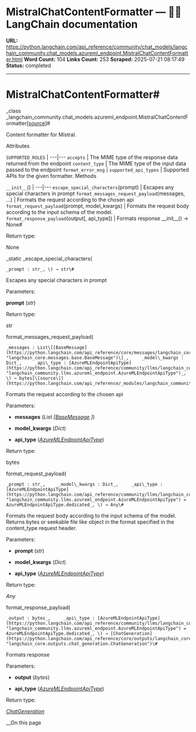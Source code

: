 # MistralChatContentFormatter — 🦜🔗 LangChain  documentation

**URL:** https://python.langchain.com/api_reference/community/chat_models/langchain_community.chat_models.azureml_endpoint.MistralChatContentFormatter.html
**Word Count:** 104
**Links Count:** 253
**Scraped:** 2025-07-21 08:17:49
**Status:** completed

---

# MistralChatContentFormatter\#

_class _langchain\_community.chat\_models.azureml\_endpoint.MistralChatContentFormatter[\[source\]](https://python.langchain.com/api_reference/_modules/langchain_community/chat_models/azureml_endpoint.html#MistralChatContentFormatter)\#     

Content formatter for Mistral.

Attributes

`SUPPORTED_ROLES` |    ---|---   `accepts` | The MIME type of the response data returned from the endpoint   `content_type` | The MIME type of the input data passed to the endpoint   `format_error_msg` |    `supported_api_types` | Supported APIs for the given formatter.      Methods

`__init__`\(\) |    ---|---   `escape_special_characters`\(prompt\) | Escapes any special characters in prompt   `format_messages_request_payload`\(messages, ...\) | Formats the request according to the chosen api   `format_request_payload`\(prompt, model\_kwargs\) | Formats the request body according to the input schema of the model.   `format_response_payload`\(output\[, api\_type\]\) | Formats response      \_\_init\_\_\(\) → None\#     

Return type:     

None

_static _escape\_special\_characters\(

    _prompt : str_, \) → str\#     

Escapes any special characters in prompt

Parameters:     

**prompt** \(_str_\)

Return type:     

str

format\_messages\_request\_payload\(

    _messages : List\[[BaseMessage](https://python.langchain.com/api_reference/core/messages/langchain_core.messages.base.BaseMessage.html#langchain_core.messages.base.BaseMessage "langchain_core.messages.base.BaseMessage")\]_,     _model\_kwargs : Dict_,     _api\_type : [AzureMLEndpointApiType](https://python.langchain.com/api_reference/community/llms/langchain_community.llms.azureml_endpoint.AzureMLEndpointApiType.html#langchain_community.llms.azureml_endpoint.AzureMLEndpointApiType "langchain_community.llms.azureml_endpoint.AzureMLEndpointApiType")_, \) → bytes[\[source\]](https://python.langchain.com/api_reference/_modules/langchain_community/chat_models/azureml_endpoint.html#MistralChatContentFormatter.format_messages_request_payload)\#     

Formats the request according to the chosen api

Parameters:     

  * **messages** \(_List_ _\[_[_BaseMessage_](https://python.langchain.com/api_reference/core/messages/langchain_core.messages.base.BaseMessage.html#langchain_core.messages.base.BaseMessage "langchain_core.messages.base.BaseMessage") _\]_\)

  * **model\_kwargs** \(_Dict_\)

  * **api\_type** \([_AzureMLEndpointApiType_](https://python.langchain.com/api_reference/community/llms/langchain_community.llms.azureml_endpoint.AzureMLEndpointApiType.html#langchain_community.llms.azureml_endpoint.AzureMLEndpointApiType "langchain_community.llms.azureml_endpoint.AzureMLEndpointApiType")\)

Return type:     

bytes

format\_request\_payload\(

    _prompt : str_,     _model\_kwargs : Dict_,     _api\_type : [AzureMLEndpointApiType](https://python.langchain.com/api_reference/community/llms/langchain_community.llms.azureml_endpoint.AzureMLEndpointApiType.html#langchain_community.llms.azureml_endpoint.AzureMLEndpointApiType "langchain_community.llms.azureml_endpoint.AzureMLEndpointApiType") = AzureMLEndpointApiType.dedicated_, \) → Any\#     

Formats the request body according to the input schema of the model. Returns bytes or seekable file like object in the format specified in the content\_type request header.

Parameters:     

  * **prompt** \(_str_\)

  * **model\_kwargs** \(_Dict_\)

  * **api\_type** \([_AzureMLEndpointApiType_](https://python.langchain.com/api_reference/community/llms/langchain_community.llms.azureml_endpoint.AzureMLEndpointApiType.html#langchain_community.llms.azureml_endpoint.AzureMLEndpointApiType "langchain_community.llms.azureml_endpoint.AzureMLEndpointApiType")\)

Return type:     

_Any_

format\_response\_payload\(

    _output : bytes_,     _api\_type : [AzureMLEndpointApiType](https://python.langchain.com/api_reference/community/llms/langchain_community.llms.azureml_endpoint.AzureMLEndpointApiType.html#langchain_community.llms.azureml_endpoint.AzureMLEndpointApiType "langchain_community.llms.azureml_endpoint.AzureMLEndpointApiType") = AzureMLEndpointApiType.dedicated_, \) → [ChatGeneration](https://python.langchain.com/api_reference/core/outputs/langchain_core.outputs.chat_generation.ChatGeneration.html#langchain_core.outputs.chat_generation.ChatGeneration "langchain_core.outputs.chat_generation.ChatGeneration")\#     

Formats response

Parameters:     

  * **output** \(_bytes_\)

  * **api\_type** \([_AzureMLEndpointApiType_](https://python.langchain.com/api_reference/community/llms/langchain_community.llms.azureml_endpoint.AzureMLEndpointApiType.html#langchain_community.llms.azureml_endpoint.AzureMLEndpointApiType "langchain_community.llms.azureml_endpoint.AzureMLEndpointApiType")\)

Return type:     

[_ChatGeneration_](https://python.langchain.com/api_reference/core/outputs/langchain_core.outputs.chat_generation.ChatGeneration.html#langchain_core.outputs.chat_generation.ChatGeneration "langchain_core.outputs.chat_generation.ChatGeneration")

__On this page